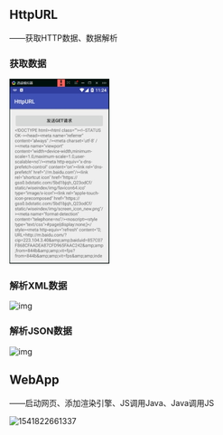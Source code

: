 ## HttpURL

——获取HTTP数据、数据解析

### 获取数据

![img](https://github.com/roushanburou/AndroidBook/blob/master/Chapter11/ksohtml/wpsAE12.tmp.jpg?raw=true)

### 解析XML数据

![img](https://github.com/roushanburou/AndroidBook/blob/master/Chapter11/wps4379.tmp.jpg?raw=true)

### 解析JSON数据

![img](https://github.com/roushanburou/AndroidBook/blob/master/Chapter11/wpsDDE5.tmp.jpg?raw=true)

## WebApp

——启动网页、添加渲染引擎、JS调用Java、Java调用JS

![1541822661337](https://github.com/roushanburou/AndroidBook/blob/master/Chapter11/1541822661337.png?raw=true)
